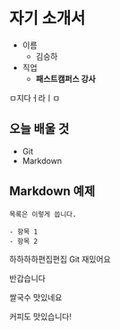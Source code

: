 # 자기 소개서

- 이름
  - 김승하
- 직업
  - **패스트캠퍼스 강사**




ㅁ지다ㅓ라ㅣㅁ

## 오늘 배울 것

- Git
- Markdown

## Markdown 예제

```
목록은 이렇게 씁니다.

- 항목 1
- 항목 2
```

하하하하편집편집
Git 재밌어요

반갑습니다

쌀국수 맛있네요

커피도 맛있습니다!
